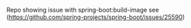 Repo showing issue with spring-boot:build-image
see (https://github.com/spring-projects/spring-boot/issues/25590)